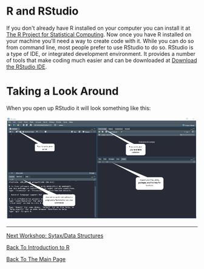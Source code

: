 # R and RStudio

If you don't already have R installed on your computer you can install it at [The R Project for Statistical Computing](https://www.r-project.org/). Now once you have R installed on your machine you'll need a way to create code with it. While you can do so from command line, most people prefer to use RStudio to do so. RStudio is a type of IDE, or integrated development environment. It provides a number of tools that make coding much easier and can be downloaded at [Download the RStudio IDE](https://www.rstudio.com/products/rstudio/download/).

# Taking a Look Around

When you open up RStudio it will look something like this:

![](images/rstudio.PNG)

___________________________________________________________________________________________________________________________________________________________________________________

[Next Workshop: Sytax/Data Structures](../Syntax_DataStructures/Syntax_DataStructures.md)

[Back To Introduction to R](../IntroToR.md)

[Back To The Main Page](../../index.md)
